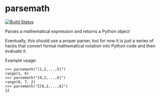 
parsemath
=========

[![Build Status](https://travis-ci.org/jncraton/parsemath.svg?branch=master)](https://travis-ci.org/jncraton/parsemath)

Parses a mathematical expression and returns a Python object

Eventually, this should use a proper parser, but for now it is just a series of hacks that convert formal mathematical notation into Python code and then evaluate it.

Example usage:

```
>>> parsemath("[1,2,...,5]")
range(1, 6)
>>> parsemath("[0,2,...,6]")
range(0, 7, 2)
>>> parsemath("Σ[0,2,...,6]")
12

```

